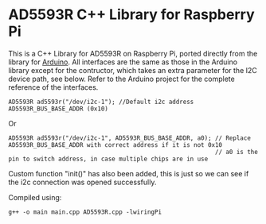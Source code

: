 # AD5593R C++ Library for Raspberry Pi
This is a C++ Library for AD5593R on Raspberry Pi, ported directly from the library for [Arduino](https://github.com/LukasJanavicius/AD5593R-Arduino-ESP32-Library). All interfaces are the same as those in the Arduino library except for the contructor, which takes an extra parameter for the I2C device path, see below. Refer to the Arduino project for the complete reference of the interfaces.
```
AD5593R ad5593r("/dev/i2c-1"); //Default i2c address AD5593R_BUS_BASE_ADDR (0x10)
```
Or
```
AD5593R ad5593r("/dev/i2c-1", AD5593R_BUS_BASE_ADDR, a0); // Replace AD5593R_BUS_BASE_ADDR with correct address if it is not 0x10
                                                          // a0 is the pin to switch address, in case multiple chips are in use
```

Custom function "init()" has also been added, this is just so we can see if the i2c connection was opened successfully.

Compiled using:
```
g++ -o main main.cpp AD5593R.cpp -lwiringPi
```
